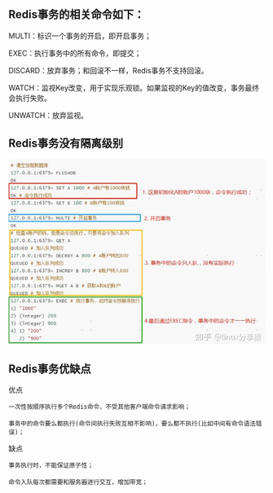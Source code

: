 Redis事务的相关命令如下：
---

MULTI：标识一个事务的开启，即开启事务；

EXEC：执行事务中的所有命令，即提交；

DISCARD：放弃事务；和回滚不一样，Redis事务不支持回滚。

WATCH：监视Key改变，用于实现乐观锁。如果监视的Key的值改变，事务最终会执行失败。

UNWATCH：放弃监视。

Redis事务没有隔离级别
---

![img_189.png](img_189.png)

Redis事务优缺点
---

优点

    一次性按顺序执行多个Redis命令，不受其他客户端命令请求影响；
    
    事务中的命令要么都执行(命令间执行失败互相不影响)，要么都不执行(比如中间有命令语法错误)；

缺点
    
    事务执行时，不能保证原子性；

    命令入队每次都需要和服务器进行交互，增加带宽；